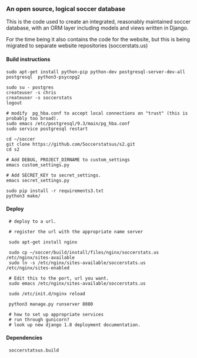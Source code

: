 ### An open source, logical soccer database

This is the code used to create an integrated, reasonably maintained soccer database, with an ORM layer including models and views written in Django.

For the time being it also contains the code for the website, but this is being migrated to separate website repositories (soccerstats.us)


#### Build instructions
    
    sudo apt-get install python-pip python-dev postgresql-server-dev-all postgresql  python3-psycopg2
    
    sudo su - postgres
    createuser -s chris
    createuser -s soccerstats
    logout
    
    # modify  pg_hba.conf to accept local connections on "trust" (this is probably too broad).
    sudo emacs /etc/postgresql/9.3/main/pg_hba.conf 
    sudo service postgresql restart
    
    cd ~/soccer
    git clone https://github.com/Soccerstatsus/s2.git
    cd s2
    
    # Add DEBUG, PROJECT_DIRNAME to custom_settings
    emacs custom_settings.py
    
    # Add SECRET_KEY to secret_settings.
    emacs secret_settings.py
    
    sudo pip install -r requirements3.txt 
    python3 make/

    
#### Deploy

     # deploy to a url.

     # register the url with the appropriate name server

     sudo apt-get install nginx

     sudo cp ~/soccer/build/install/files/nginx/soccerstats.us /etc/nginx/sites-available
     sudo ln -s /etc/nginx/sites-available/soccerstats.us /etc/nginx/sites-enabled

     # Edit this to the port, url you want. 
     sudo emacs /etc/nginx/sites-available/soccerstats.us 

     sudo /etc/init.d/nginx reload				      

     python3 manage.py runserver 8080

     # how to set up appropriate services
     # run through gunicorn? 
     # look up new django 1.8 deployment documentation.


#### Dependencies

     soccerstatsus.build